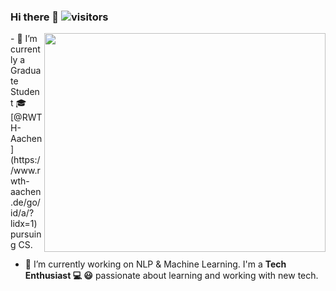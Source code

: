 ### Hi there 👋 ![visitors](https://visitor-badge.glitch.me/badge?page_id=ichbinhandsome.ichbinhandsome)
<img width="450" height="350" src="https://media.giphy.com/media/9B8wYztAoe1zO/source.gif" align=right>
- 🔭 I’m currently a Graduate Student 🎓[@RWTH-Aachen](https://www.rwth-aachen.de/go/id/a/?lidx=1) pursuing CS.

- 🌱 I’m currently working on NLP & Machine Learning. I'm a **Tech Enthusiast 💻 😃** passionate about learning and working with new tech.
<!--
**ichbinhandsome/ichbinhandsome** is a ✨ _special_ ✨ repository because its `README.md` (this file) appears on your GitHub profile.

Here are some ideas to get you started:

- 🔭 I’m currently working on ...
- 🌱 I’m currently learning ...
- 👯 I’m looking to collaborate on ...
- 🤔 I’m looking for help with ...
- 💬 Ask me about ...
- 📫 How to reach me: ...
- 😄 Pronouns: ...
- ⚡ Fun fact: ...
-->
